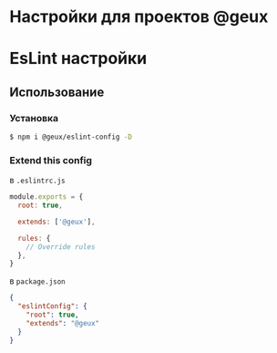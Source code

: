 # Настройки для проектов @geux

# EsLint настройки

## Использование

### Установка

```bash
$ npm i @geux/eslint-config -D
```

### Extend this config

в `.eslintrc.js`

```js
module.exports = {
  root: true,

  extends: ['@geux'],

  rules: {
    // Override rules
  },
}
```

в `package.json`

```json
{
  "eslintConfig": {
    "root": true,
    "extends": "@geux"
  }
}
```
